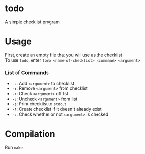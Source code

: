 # todo
A simple checklist program

# Usage
First, create an empty file that you will use as the checklist<br>
To use `todo`, enter `todo <name-of-checklist> <command> <argument>`

### List of Commands
- `-a`: Add `<argument>` to checklist
- `-r`: Remove `<argument>` from checklist
- `-c`: Check `<argument>` off list
- `-u`: Uncheck `<argument>` from list
- `-p`: Print checklist to `stdout`
- `-t`: Create checklist if it doesn't already exist
- `-q`: Check whether or not `<argument>` is checked

# Compilation
Run `make`
